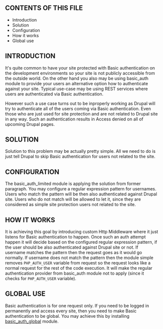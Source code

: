 CONTENTS OF THIS FILE
---------------------

 * Introduction
 * Solution
 * Configuration
 * How it works
 * Global use

INTRODUCTION
------------

It's quite common to have your site protected with Basic authentication on
the development environments so your site is not publicly accessible from the
outside world. On the other hand you also may be using basic_auth module
to provide your users an alternative option how to authenticate against your
site. Typical use-case may be using REST services where users are authenticated
via Basic authentication.

However such a use case turns out to be inproperly working as Drupal will try to
authenticate all of the users coming via Basic authentication. Even those who
are just used for site protection and are not related to Drupal site in any way.
Such an authentication results in Access denied on all of upcoming Drupal pages.

SOLUTION
--------

Solution to this problem may be actually pretty simple. All we need to do is
just tell Drupal to skip Basic authentication for users not related to the site.

CONFIGURATION
-------------

The basic_auth_limited module is applying the solution from former paragraph.
You may configure a regular expression pattern for usernames. Users who match
the pattern will be then also authenticated against Drupal site. Users who
do not match will be allowed to let it, since they are considered as simple
site protection users not related to the site.

HOW IT WORKS
------------

It is achieving this goal by introducing custom Http Middleware where it just
listens for Basic authentication to happen. Once such an auth attempt happen
it will decide based on the configured regular expression pattern, if the
user should be also authenticated against Drupal site or not. If username
matches the pattern then the request goes as it would go normally. If username
does not match the pattern then the module simple removes `PHP_AUTH_USER`
variable from request so the request looks like a normal request for the rest of
the code execution. It will make the regular authentication provider from
basic_auth module not to apply (since it checks for `PHP_AUTH_USER` variable).

GLOBAL USE
----------

Basic authentication is for one request only. If you need to be logged in
permanently and access every site, then you need to make Basic authentication
to be global. You may achieve this by installing
[basic_auth_global](https://www.drupal.org/project/basic_auth_global) module.
